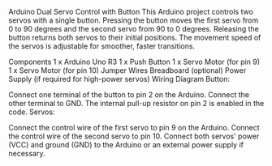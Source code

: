 Arduino Dual Servo Control with Button
This Arduino project controls two servos with a single button. Pressing the button moves the first servo from 0 to 90 degrees and the second servo from 90 to 0 degrees. Releasing the button returns both servos to their initial positions. The movement speed of the servos is adjustable for smoother, faster transitions.

Components
1 x Arduino Uno R3
1 x Push Button
1 x Servo Motor (for pin 9)
1 x Servo Motor (for pin 10)
Jumper Wires
Breadboard (optional)
Power Supply (if required for high-power servos)
Wiring Diagram
Button:

Connect one terminal of the button to pin 2 on the Arduino.
Connect the other terminal to GND.
The internal pull-up resistor on pin 2 is enabled in the code.
Servos:

Connect the control wire of the first servo to pin 9 on the Arduino.
Connect the control wire of the second servo to pin 10.
Connect both servos' power (VCC) and ground (GND) to the Arduino or an external power supply if necessary.
